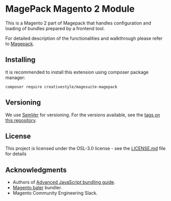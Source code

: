 # MagePack Magento 2 Module

This is a Magento 2 part of Magepack that handles configuration and loading of bundles prepared by a frontend tool.

For detailed description of the functionalities and walkthrough please refer to [Magepack](https://github.com/magesuite/magepack).

## Installing

It is recommended to install this extension using composer package manager:

```
composer require creativestyle/magesuite-magepack
```

## Versioning

We use [SemVer](http://semver.org/) for versioning. For the versions available, see the [tags on this repository](https://github.com/magesuite/magepack-magento/tags).

## License

This project is licensed under the OSL-3.0 license - see the [LICENSE.md](LICENSE.md) file for details

## Acknowledgments

-   Authors of [Advanced JavaScript bundling guide](https://devdocs.magento.com/guides/v2.3/performance-best-practices/advanced-js-bundling.html).
-   [Magento baler](https://github.com/magento/baler) bundler.
-   Magento Community Engineering Slack.
